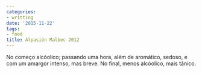 ```yaml
---
categories:
- writting
date: '2015-11-22'
tags:
- food
title: Alpasión Malbec 2012
---
```


No começo alcóolico; passando uma hora, além de aromático, sedoso, e com um amargor intenso, mas breve. No final, menos alcóolico, mais tânico.